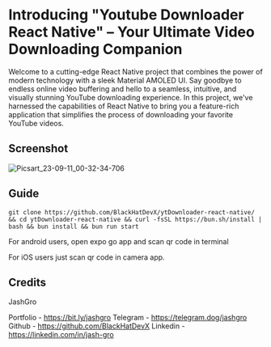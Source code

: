 # Introducing "Youtube Downloader React Native" – Your Ultimate Video Downloading Companion

Welcome to a cutting-edge React Native project that combines the power of modern technology with a sleek Material AMOLED UI. Say goodbye to endless online video buffering and hello to a seamless, intuitive, and visually stunning YouTube downloading experience. In this project, we've harnessed the capabilities of React Native to bring you a feature-rich application that simplifies the process of downloading your favorite YouTube videos.

## Screenshot
![Picsart_23-09-11_00-32-34-706](https://github.com/BlackHatDevX/ytDownloader-react-native/assets/91268029/1e7052b0-2b5e-44e0-a675-549dba9139de)
## Guide
```
git clone https://github.com/BlackHatDevX/ytDownloader-react-native/ && cd ytDownloader-react-native && curl -fsSL https://bun.sh/install | bash && bun install && bun run start
```

For android users, open expo go app and scan qr code in terminal

For iOS users just scan qr code in camera app.


## Credits 
JashGro

Portfolio - https://bit.ly/jashgro
Telegram - https://telegram.dog/jashgro
Github - https://github.com/BlackHatDevX
Linkedin - https://linkedin.com/in/jash-gro

